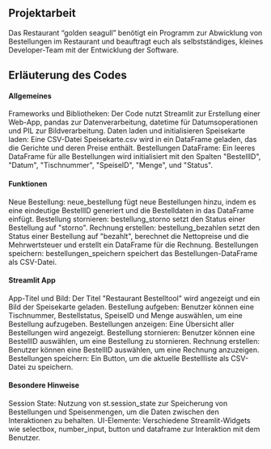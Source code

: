 ## Projektarbeit
Das Restaurant “golden seagull” benötigt ein Programm zur Abwicklung von Bestellungen im
Restaurant und beauftragt euch als selbstständiges, kleines Developer-Team mit der Entwicklung
der Software. 

## Erläuterung des Codes

#### Allgemeines
Frameworks und Bibliotheken: Der Code nutzt Streamlit zur Erstellung einer Web-App, pandas zur Datenverarbeitung, datetime für Datumsoperationen und PIL zur Bildverarbeitung.
Daten laden und initialisieren
Speisekarte laden: Eine CSV-Datei Speisekarte.csv wird in ein DataFrame geladen, das die Gerichte und deren Preise enthält.
Bestellungen DataFrame: Ein leeres DataFrame für alle Bestellungen wird initialisiert mit den Spalten "BestellID", "Datum", "Tischnummer", "SpeiseID", "Menge", und "Status".
#### Funktionen
Neue Bestellung: neue_bestellung fügt neue Bestellungen hinzu, indem es eine eindeutige BestellID generiert und die Bestelldaten in das DataFrame einfügt.
Bestellung stornieren: bestellung_storno setzt den Status einer Bestellung auf "storno".
Rechnung erstellen: bestellung_bezahlen setzt den Status einer Bestellung auf "bezahlt", berechnet die Nettopreise und die Mehrwertsteuer und erstellt ein DataFrame für die Rechnung.
Bestellungen speichern: bestellungen_speichern speichert das Bestellungen-DataFrame als CSV-Datei.
#### Streamlit App
App-Titel und Bild: Der Titel "Restaurant Bestelltool" wird angezeigt und ein Bild der Speisekarte geladen.
Bestellung aufgeben: Benutzer können eine Tischnummer, Bestellstatus, SpeiseID und Menge auswählen, um eine Bestellung aufzugeben.
Bestellungen anzeigen: Eine Übersicht aller Bestellungen wird angezeigt.
Bestellung stornieren: Benutzer können eine BestellID auswählen, um eine Bestellung zu stornieren.
Rechnung erstellen: Benutzer können eine BestellID auswählen, um eine Rechnung anzuzeigen.
Bestellungen speichern: Ein Button, um die aktuelle Bestellliste als CSV-Datei zu speichern.
#### Besondere Hinweise
Session State: Nutzung von st.session_state zur Speicherung von Bestellungen und Speisenmengen, um die Daten zwischen den Interaktionen zu behalten.
UI-Elemente: Verschiedene Streamlit-Widgets wie selectbox, number_input, button und dataframe zur Interaktion mit dem Benutzer.
